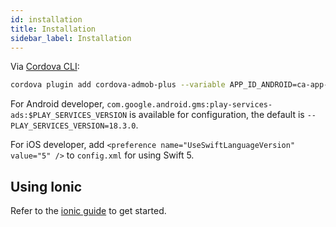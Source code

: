 ```yaml
---
id: installation
title: Installation
sidebar_label: Installation
---
```


Via [Cordova CLI](https://www.npmjs.com/package/cordova):

```sh
cordova plugin add cordova-admob-plus --variable APP_ID_ANDROID=ca-app-pub-xxx~xxx --variable APP_ID_IOS=ca-app-pub-xxx~xxx
```

For Android developer, `com.google.android.gms:play-services-ads:$PLAY_SERVICES_VERSION` is available for configuration, the default is `--PLAY_SERVICES_VERSION=18.3.0`.

For iOS developer, add `<preference name="UseSwiftLanguageVersion" value="5" />` to `config.xml` for using Swift 5.


## Using Ionic

Refer to the [ionic guide](ionic.md) to get started.
